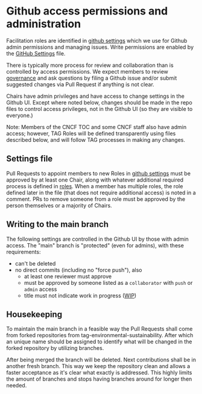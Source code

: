 # Github access permissions and administration

Facilitation roles are identified in [github settings](/.github/settings.yml) which we use for Github admin permissions and managing issues.
Write permissions are enabled by the [GitHub Settings](/.github/settings.yml) file.

There is typically more process for review and collaboration than is controlled by access permissions.
We expect members to review [governance](/governance) and ask questions by filing a Github issue and/or submit suggested changes via Pull Request if anything is not clear.

Chairs have admin privileges and have access to change settings in the Github UI.
Except where noted below, changes should be made in the repo files to control access privileges, not in the Github UI (so they are visible to everyone.)

Note: Members of the CNCF TOC and some CNCF staff also have admin access; however, TAG Roles will be defined transparently using files described below, and will follow TAG processes in making any changes.

## Settings file

Pull Requests to appoint members to new Roles in [github settings](/.github/settings.yml) must be approved by at least one Chair, along with whatever additional required process is defined in [roles](roles.md).
When a member has multiple roles, the role defined later in the file (that does not require additional access) is noted in a comment.
PRs to remove someone from a role must be approved by the person themselves or a majority of Chairs.

## Writing to the main branch

The following settings are controlled in the Github UI by those with admin access.
The "main" branch is "protected" (even for admins), with these requirements:

- can't be deleted
- no direct commits (including no "force push"), also
  - at least one reviewer must approve
  - must be approved by someone listed as a `collaborator` with
    `push` or `admin` access
  - title must not indicate work in
    progress ([WIP](https://github.com/apps/wip))

## Housekeeping

To maintain the main branch in a feasible way the Pull Requests shall come from forked repositories from tag-environmental-sustainability.
After which an unique name should be assigned to identify what will be changed in the forked repository by utilizing branches.

After being merged the branch will be deleted.
Next contributions shall be in another fresh branch.
This way we keep the repository clean and allows a faster acceptance as it's clear what exactly is addressed.
This highly limits the amount of branches and stops having branches around for longer then needed.
